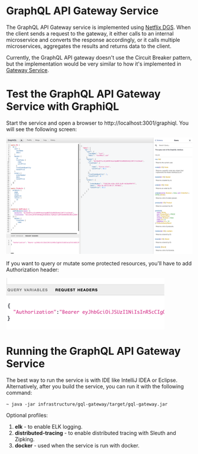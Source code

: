 # GraphQL API Gateway Service

The GraphQL API Gateway service is implemented using [Netflix DGS](https://netflix.github.io/dgs/).
When the client sends a request to the gateway, it either calls to an internal microservice and converts the response
accordingly, or it calls multiple microservices, aggregates the results and returns data to the client.

Currently, the GraphQL API gateway doesn't use the Circuit Breaker pattern, but the implementation would be very similar to 
how it's implemented in [Gateway Service](../gateway).

# Test the GraphQL API Gateway Service with GraphiQL
Start the service and open a browser to http://localhost:3001/graphiql. You will see the following screen:

![GraphiQL](../../docs/images/graphiql.png)

If you want to query or mutate some protected resources, you'll have to add Authorization header:

![Add Authorization Header](../../docs/images/gql-auth-header.png)

# Running the GraphQL API Gateway Service
The best way to run the service is with IDE like IntelliJ IDEA or Eclipse. Alternatively, after you build the service,
you can run it with the following command:

    ~ java -jar infrastructure/gql-gateway/target/gql-gateway.jar

Optional profiles:
1. **elk** - to enable ELK logging.
2. **distributed-tracing** - to enable distributed tracing with Sleuth and Zipking.
3. **docker** - used when the service is run with docker.
